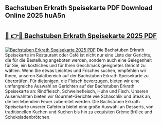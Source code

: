 ## Bachstuben Erkrath Speisekarte PDF Download Online 2025 huA5n

# <h2><a href="http://gce296.nevu.top/?p=Bachstuben+Erkrath+Speisekarte">🔗 👉🔴 Bachstuben Erkrath Speisekarte 2025 PDF</a></h2>

[![Bachstuben Erkrath Speisekarte 2025 PDF](https://i.imgur.com/dBaPXMq.png)](http://gce296.nevu.top/?p=Bachstuben+Erkrath+Speisekarte)
Die Bachstuben Erkrath Speisekarte im Restaurant oder Café ist nicht nur eine Liste der Gerichte, die für die Bestellung angeboten werden, sondern auch eine Gelegenheit für Sie, ein köstliches und für Ihren Geschmack geeignetes Gericht zu wählen. Wenn Sie etwas Leichtes und Frisches suchen, empfehlen wir Ihnen, unseren Salatbereich auf der Bachstuben Erkrath Speisekarte zu überprüfen. Für diejenigen, die Fleisch bevorzugen, bieten wir eine umfangreiche Auswahl an Gerichten auf der Bachstuben Erkrath Speisekarte an: Rindfleisch, Schweinefleisch, Huhn und Fisch. Unseren Auserwählten bieten wir Gourmet-Gerichte wie Schaschlik und Steak an, die bei lebendem Feuer zubereitet werden. Die Bachstuben Erkrath Speisekarte unserer Cafeteria bietet eine große Auswahl an Desserts, von traditionellen Kuchen und Kuchen bis hin zu exquisiten Crème Brûlée und Schokoladenbrötchen.
